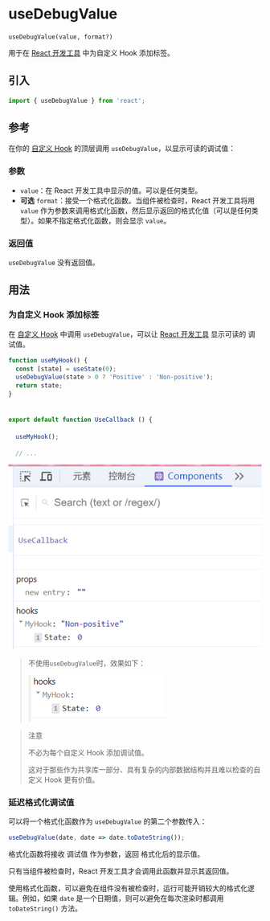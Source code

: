 # useDebugValue

`useDebugValue(value, format?)`

用于在 [React 开发工具](https://zh-hans.react.dev/learn/react-developer-tools) 中为自定义 Hook 添加标签。

## 引入

```js
import { useDebugValue } from 'react';
```

## 参考

在你的 [自定义 Hook](https://zh-hans.react.dev/learn/reusing-logic-with-custom-hooks) 的顶层调用 `useDebugValue`，以显示可读的调试值：

### 参数 

- `value`：在 React 开发工具中显示的值。可以是任何类型。
- **可选** `format`：接受一个格式化函数。当组件被检查时，React 开发工具将用 `value` 作为参数来调用格式化函数，然后显示返回的格式化值（可以是任何类型）。如果不指定格式化函数，则会显示 `value`。

### 返回值 

`useDebugValue` 没有返回值。

## 用法 

### 为自定义 Hook 添加标签 

在 [自定义 Hook](https://zh-hans.react.dev/learn/reusing-logic-with-custom-hooks) 中调用 `useDebugValue`，可以让 [React 开发工具](https://zh-hans.react.dev/learn/react-developer-tools) 显示可读的 调试值。

```js
function useMyHook() {
  const [state] = useState(0);
  useDebugValue(state > 0 ? 'Positive' : 'Non-positive');
  return state;
}


export default function UseCallback () {

  useMyHook();
  
  // ...
```

![useDebugValue](../../../../../assets/images/react-reference/useDebugValue/useDebugValue.png)

> 不使用`useDebugValue`时，效果如下：
>
> ![notUseDebugValue](../../../../../assets/images/react-reference/useDebugValue/notUseDebugValue.png)

> <success icon='file -exception'>注意</success>
>
> 不必为每个自定义 Hook 添加调试值。
>
> 这对于那些作为共享库一部分、具有复杂的内部数据结构并且难以检查的自定义 Hook 更有价值。

### 延迟格式化调试值 

可以将一个格式化函数作为 `useDebugValue` 的第二个参数传入：

```js
useDebugValue(date, date => date.toDateString());
```

格式化函数将接收 调试值 作为参数，返回 格式化后的显示值。

只有当组件被检查时，React 开发工具才会调用此函数并显示其返回值。

使用格式化函数，可以避免在组件没有被检查时，运行可能开销较大的格式化逻辑。例如，如果 `date` 是一个日期值，则可以避免在每次渲染时都调用 `toDateString()` 方法。
